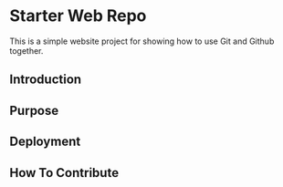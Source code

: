 # Starter Web Repo

This is a simple website project for showing how to use 
Git and Github together.

## Introduction

## Purpose

## Deployment

## How To Contribute